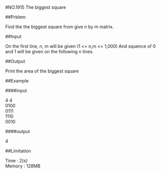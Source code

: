 #NO.1915   The biggest square

##Prblem

Find the the biggest square from give n by m matrix.

##Input

On the first line, n, m will be given (1 <= n,m <= 1,000)
And squence of 0 and 1 will be given on the following n lines.

##Output

Print the area of the biggest square

##Example

####input

4 4  
0100  
0111  
1110  
0010  

####output

4  

##Limitation

Time : 2(s)  
Memory : 128MB
